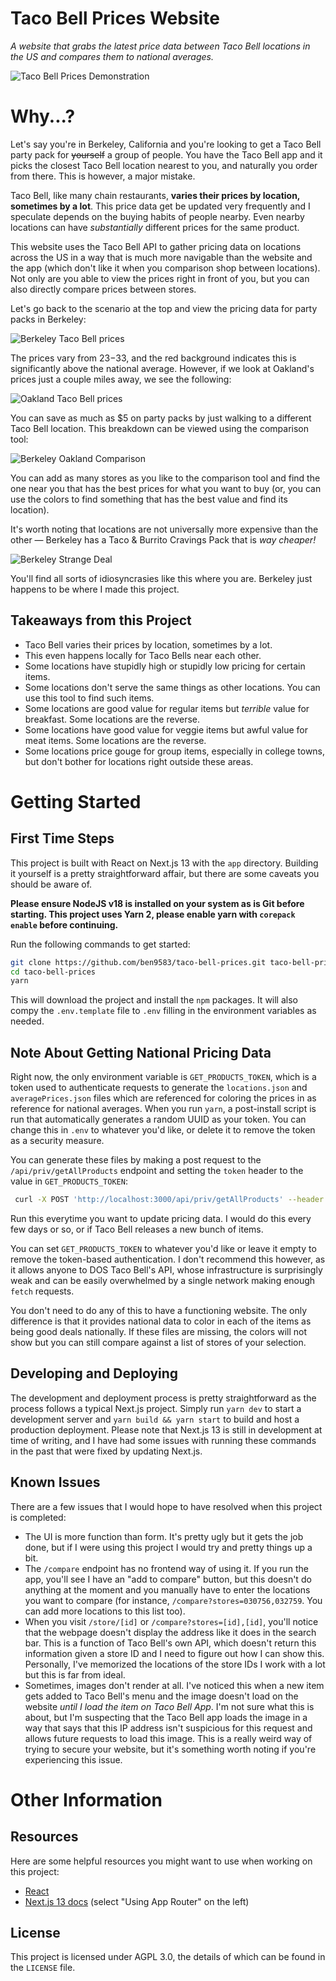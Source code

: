 # Taco Bell Prices Website

*A website that grabs the latest price data between Taco Bell locations in the US and compares them to national averages.*

![Taco Bell Prices Demonstration](https://example.com)

# Why...?

Let's say you're in Berkeley, California and you're looking to get a Taco Bell party pack for ~~yourself~~ a group of people. You have the Taco Bell app and it picks the closest Taco Bell location nearest to you, and naturally you order from there. This is however, a major mistake.

Taco Bell, like many chain restaurants, **varies their prices by location, sometimes by a lot**. This price data get be updated very frequently and I speculate depends on the buying habits of people nearby. Even nearby locations can have *substantially* different prices for the same product.

This website uses the Taco Bell API to gather pricing data on locations across the US in a way that is much more navigable than the website and the app (which don't like it when you comparison shop between locations). Not only are you able to view the prices right in front of you, but you can also directly compare prices between stores.

Let's go back to the scenario at the top and view the pricing data for party packs in Berkeley:

![Berkeley Taco Bell prices](https://example.com)

The prices vary from $23-$33, and the red background indicates this is significantly above the national average. However, if we look at Oakland's prices just a couple miles away, we see the following:

![Oakland Taco Bell prices](https://example.com)

You can save as much as $5 on party packs by just walking to a different Taco Bell location. This breakdown can be viewed using the comparison tool:

![Berkeley Oakland Comparison](https://example.com)

You can add as many stores as you like to the comparison tool and find the one near you that has the best prices for what you want to buy (or, you can use the colors to find something that has the best value and find its location).

It's worth noting that locations are not universally more expensive than the other — Berkeley has a Taco & Burrito Cravings Pack that is *way cheaper!*

![Berkeley Strange Deal](https://example.com)

You'll find all sorts of idiosyncrasies like this where you are. Berkeley just happens to be where I made this project.

## Takeaways from this Project

- Taco Bell varies their prices by location, sometimes by a lot.
- This even happens locally for Taco Bells near each other.
- Some locations have stupidly high or stupidly low pricing for certain items.
- Some locations don't serve the same things as other locations. You can use this tool to find such items.
- Some locations are good value for regular items but *terrible* value for breakfast. Some locations are the reverse.
- Some locations have good value for veggie items but awful value for meat items. Some locations are the reverse.
- Some locations price gouge for group items, especially in college towns, but don't bother for locations right outside these areas.

# Getting Started

## First Time Steps

This project is built with React on Next.js 13 with the `app` directory. Building it yourself is a pretty straightforward affair, but there are some caveats you should be aware of.

**Please ensure NodeJS v18 is installed on your system as is Git before starting. This project uses Yarn 2, please enable yarn with `corepack enable` before continuing.**

Run the following commands to get started:

```sh
git clone https://github.com/ben9583/taco-bell-prices.git taco-bell-prices
cd taco-bell-prices
yarn
```

This will download the project and install the `npm` packages. It will also compy the `.env.template` file to `.env` filling in the environment variables as needed. 

## Note About Getting National Pricing Data

Right now, the only environment variable is `GET_PRODUCTS_TOKEN`, which is a token used to authenticate requests to generate the `locations.json` and `averagePrices.json` files which are referenced for coloring the prices in as reference for national averages. When you run `yarn`, a post-install script is run that automatically generates a random UUID as your token. You can change this in `.env` to whatever you'd like, or delete it to remove the token as a security measure.

You can generate these files by making a post request to the `/api/priv/getAllProducts` endpoint and setting the `token` header to the value in `GET_PRODUCTS_TOKEN`:

```sh
 curl -X POST 'http://localhost:3000/api/priv/getAllProducts' --header "token: [YOUR TOKEN HERE]"
```

Run this everytime you want to update pricing data. I would do this every few days or so, or if Taco Bell releases a new bunch of items.

You can set `GET_PRODUCTS_TOKEN` to whatever you'd like or leave it empty to remove the token-based authentication. I don't recommend this however, as it allows anyone to DOS Taco Bell's API, whose infrastructure is surprisingly weak and can be easily overwhelmed by a single network making enough `fetch` requests.

You don't need to do any of this to have a functioning website. The only difference is that it provides national data to color in each of the items as being good deals nationally. If these files are missing, the colors will not show but you can still compare against a list of stores of your selection.

## Developing and Deploying

The development and deployment process is pretty straightforward as the process follows a typical Next.js project. Simply run `yarn dev` to start a development server and `yarn build && yarn start` to build and host a production deployment. Please note that Next.js 13 is still in development at time of writing, and I have had some issues with running these commands in the past that were fixed by updating Next.js.

## Known Issues

There are a few issues that I would hope to have resolved when this project is completed:

- The UI is more function than form. It's pretty ugly but it gets the job done, but if I were using this project I would try and pretty things up a bit.
- The `/compare` endpoint has no frontend way of using it. If you run the app, you'll see I have an "add to compare" button, but this doesn't do anything at the moment and you manually have to enter the locations you want to compare (for instance, `/compare?stores=030756,032759`. You can add more locations to this list too).
- When you visit `/store/[id]` or `/compare?stores=[id],[id]`, you'll notice that the webpage doesn't display the address like it does in the search bar. This is a function of Taco Bell's own API, which doesn't return this information given a store ID and I need to figure out how I can show this. Personally, I've memorized the locations of the store IDs I work with a lot but this is far from ideal.
- Sometimes, images don't render at all. I've noticed this when a new item gets added to Taco Bell's menu and the image doesn't load on the website *until I load the item on Taco Bell App*. I'm not sure what this is about, but I'm suspecting that the Taco Bell app loads the image in a way that says that this IP address isn't suspicious for this request and allows future requests to load this image. This is a really weird way of trying to secure your website, but it's something worth noting if you're experiencing this issue.

# Other Information

## Resources

Here are some helpful resources you might want to use when working on this project:

- [React](https://reactjs.org/)
- [Next.js 13 docs](https://nextjs.org/docs) (select "Using App Router" on the left)

## License

This project is licensed under AGPL 3.0, the details of which can be found in the `LICENSE` file.
